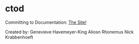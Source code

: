 # ctod
Committing to Documentation: [The Site!](https://ctodocs.github.io/ctod/)

Created by:
Genevieve Havemeyer-King
Aliosn Rhonemus 
Nick Krabbenhoeft
